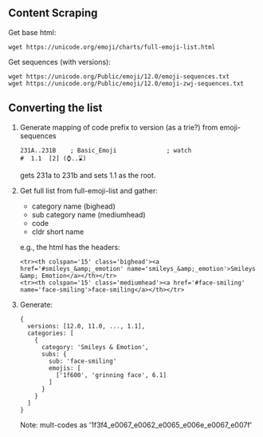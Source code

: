 ## Content Scraping

Get base html:

```
wget https://unicode.org/emoji/charts/full-emoji-list.html
```

Get sequences (with versions):

```
wget https://unicode.org/Public/emoji/12.0/emoji-sequences.txt
wget https://unicode.org/Public/emoji/12.0/emoji-zwj-sequences.txt
```

## Converting the list

1. Generate mapping of code prefix to version (as a trie?) from emoji-sequences

   ```
   231A..231B    ; Basic_Emoji              ; watch                                                          #  1.1  [2] (⌚..⌛)
   ```

   gets 231a to 231b and sets 1.1 as the root.

2. Get full list from full-emoji-list and gather:

   - category name (bighead)
   - sub category name (mediumhead)
   - code
   - cldr short name

   e.g., the html has the headers:

   ```
   <tr><th colspan='15' class='bighead'><a href='#smileys_&amp;_emotion' name='smileys_&amp;_emotion'>Smileys &amp; Emotion</a></th></tr>
   <tr><th colspan='15' class='mediumhead'><a href='#face-smiling' name='face-smiling'>face-smiling</a></th></tr>
   ```

3. Generate:

   ```
   {
     versions: [12.0, 11.0, ..., 1.1],
     categories: [
       {
         category: 'Smileys & Emotion',
         subs: {
           sub: 'face-smiling'
           emojis: [
             ['1f600', 'grinning face', 6.1]
           ]
         }
       }
     ]
   }
   ```

   Note: mult-codes as '1f3f4_e0067_e0062_e0065_e006e_e0067_e007f'
